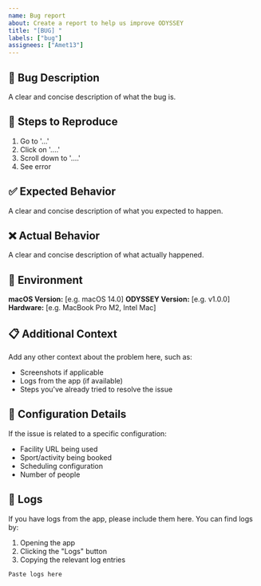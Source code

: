 ```yaml
---
name: Bug report
about: Create a report to help us improve ODYSSEY
title: "[BUG] "
labels: ["bug"]
assignees: ["Amet13"]
---
```


## 🐛 Bug Description

A clear and concise description of what the bug is.

## 🔄 Steps to Reproduce

1. Go to '...'
2. Click on '....'
3. Scroll down to '....'
4. See error

## ✅ Expected Behavior

A clear and concise description of what you expected to happen.

## ❌ Actual Behavior

A clear and concise description of what actually happened.

## 📱 Environment

**macOS Version:** [e.g. macOS 14.0]
**ODYSSEY Version:** [e.g. v1.0.0]
**Hardware:** [e.g. MacBook Pro M2, Intel Mac]

## 📋 Additional Context

Add any other context about the problem here, such as:

- Screenshots if applicable
- Logs from the app (if available)
- Steps you've already tried to resolve the issue

## 🔧 Configuration Details

If the issue is related to a specific configuration:

- Facility URL being used
- Sport/activity being booked
- Scheduling configuration
- Number of people

## 📝 Logs

If you have logs from the app, please include them here. You can find logs by:

1. Opening the app
2. Clicking the "Logs" button
3. Copying the relevant log entries

```
Paste logs here
```
